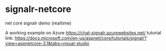 # signalr-netcore
net core signalr demo (realtime)

A working example on Azure
https://chat-signalr.azurewebsites.net/
tutorial link: 
https://docs.microsoft.com/en-us/aspnet/core/tutorials/signalr?view=aspnetcore-3.1&tabs=visual-studio
